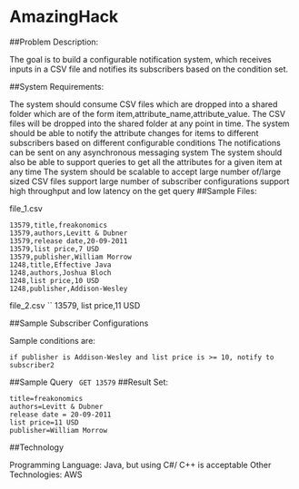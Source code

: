 # AmazingHack
##Problem Description:

The goal is to build a configurable notification system, which receives inputs in a CSV file and notifies its subscribers based on the condition set.

##System Requirements:

The system should consume CSV files which are dropped into a shared folder which are of the form item,attribute_name,attribute_value. The CSV files will be dropped into the shared folder at any point in time.
The system should be able to notify the attribute changes for items to different subscribers based on different configurable conditions
The notifications can be sent on any asynchronous messaging system
The system should also be able to support queries to get all the attributes for a given item at any time
The system should be scalable to
accept large number of/large sized CSV files
support large number of subscriber configurations
support high throughput and low latency on the get query
##Sample Files:

file_1.csv
```
13579,title,freakonomics
13579,authors,Levitt & Dubner
13579,release date,20-09-2011
13579,list price,7 USD
13579,publisher,William Morrow
1248,title,Effective Java
1248,authors,Joshua Bloch
1248,list price,10 USD
1248,publisher,Addison-Wesley
```

file_2.csv
``
13579, list price,11 USD

##Sample Subscriber Configurations

Sample conditions are: 
```if release date >= 01-01-2000, notify to subscriber1 
if publisher is Addison-Wesley and list price is >= 10, notify to subscriber2
```
##Sample Query
``
GET 13579``
##Result Set:
```
title=freakonomics
authors=Levitt & Dubner
release date = 20-09-2011
list price=11 USD
publisher=William Morrow
```
##Technology

Programming Language: Java, but using C#/ C++ is acceptable 
Other Technologies: AWS
